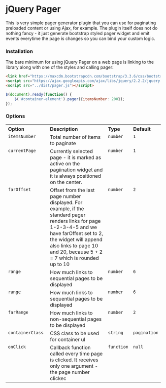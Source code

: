 jQuery Pager
=====================

This is very simple pager generator plugin that you can use for paginating preloaded content or using Ajax, for example.
The plugin itself does not do nothing fancy - it just generate bootstrap styled pager widget and emit events everytime the page is changes 
so you can bind your custom logic.

### Installation
The bare minimum for using jQuery Pager on a web page is linking to the library along with one of the styles and calling pager:

```html
<link href="https://maxcdn.bootstrapcdn.com/bootstrap/3.3.6/css/bootstrap.min.css" rel="stylesheet">
<script src="https://ajax.googleapis.com/ajax/libs/jquery/2.2.2/jquery.min.js"></script>
<script src="../dist/pager.js"></script>
```

```js
$(document).ready(function() {
    $('#container-element').pager({itemsNumber: 200});
});
```

### Options

<table width="100%">
    <tr>
        <th valign="top" width="120px" align="left">Option</th>
        <th valign="top" align="left">Description</th>
        <th valign="top" width="60px" align="left">Type</th>
        <th valign="top" width="60px" align="left">Default</th>
    </tr>
    <tr>
        <td valign="top"><code>itemsNumber</code></td>
        <td valign="top">Total number of items to paginate</td>
        <td valign="top"><code>number</code></td>
        <td valign="top"><code>1</code></td>
    </tr>
    <tr>
        <td valign="top"><code>currentPage</code></td>
        <td valign="top">Currently selected page - it is marked as active on the pagiination widget and it is always positioned on the center.</td>
        <td valign="top"><code>number</code></td>
        <td valign="top"><code>1</code></td>
    </tr>
    <tr>
        <td valign="top"><code>farOffset</code></td>
        <td valign="top">Offset from the last page number displayed. For example, if the standard pager renders links 
        for page 1-2-3-4-5 and we have farOffset set to 2, the widget will append also links to page 10 and 20, because 
        5 + 2 = 7 which is rounded up to 10</td>
        <td valign="top"><code>number</code></td>
        <td valign="top"><code>2</code></td>
    </tr>
    <tr>
        <td valign="top"><code>range</code></td>
        <td valign="top">How much links to sequential pages to be displayed</td>
        <td valign="top"><code>number</code></td>
        <td valign="top"><code>6</code></td>
    </tr>
    <tr>
        <td valign="top"><code>range</code></td>
        <td valign="top">How much links to sequential pages to be displayed</td>
        <td valign="top"><code>number</code></td>
        <td valign="top"><code>6</code></td>
    </tr>
    <tr>
        <td valign="top"><code>farRange</code></td>
        <td valign="top">How much links to non-sequential pages to be displayed</td>
        <td valign="top"><code>number</code></td>
        <td valign="top"><code>2</code></td>
    </tr>
    <tr>
        <td valign="top"><code>containerClass</code></td>
        <td valign="top">CSS class to be used for container ul</td>
        <td valign="top"><code>string</code></td>
        <td valign="top"><code>pagination</code></td>
    </tr>
    <tr>
        <td valign="top"><code>onClick</code></td>
        <td valign="top">Callback function called every time page is clicked. It receives only one argument - 
        the page number clickec</td>
        <td valign="top"><code>function</code></td>
        <td valign="top"><code>null</code></td>
    </tr>
</table>
